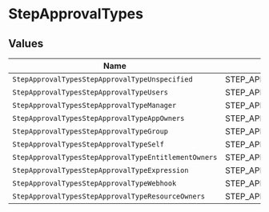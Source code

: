 # StepApprovalTypes


## Values

| Name                                                 | Value                                                |
| ---------------------------------------------------- | ---------------------------------------------------- |
| `StepApprovalTypesStepApprovalTypeUnspecified`       | STEP_APPROVAL_TYPE_UNSPECIFIED                       |
| `StepApprovalTypesStepApprovalTypeUsers`             | STEP_APPROVAL_TYPE_USERS                             |
| `StepApprovalTypesStepApprovalTypeManager`           | STEP_APPROVAL_TYPE_MANAGER                           |
| `StepApprovalTypesStepApprovalTypeAppOwners`         | STEP_APPROVAL_TYPE_APP_OWNERS                        |
| `StepApprovalTypesStepApprovalTypeGroup`             | STEP_APPROVAL_TYPE_GROUP                             |
| `StepApprovalTypesStepApprovalTypeSelf`              | STEP_APPROVAL_TYPE_SELF                              |
| `StepApprovalTypesStepApprovalTypeEntitlementOwners` | STEP_APPROVAL_TYPE_ENTITLEMENT_OWNERS                |
| `StepApprovalTypesStepApprovalTypeExpression`        | STEP_APPROVAL_TYPE_EXPRESSION                        |
| `StepApprovalTypesStepApprovalTypeWebhook`           | STEP_APPROVAL_TYPE_WEBHOOK                           |
| `StepApprovalTypesStepApprovalTypeResourceOwners`    | STEP_APPROVAL_TYPE_RESOURCE_OWNERS                   |